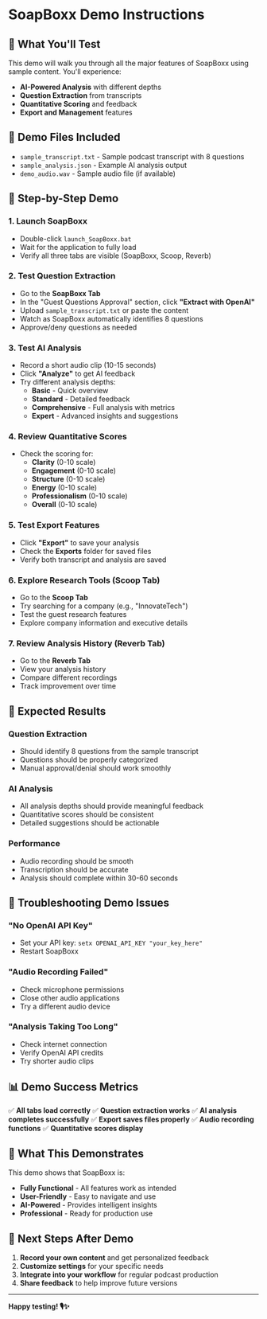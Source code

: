 # SoapBoxx Demo Instructions

## 🎯 **What You'll Test**

This demo will walk you through all the major features of SoapBoxx using sample content. You'll experience:
- **AI-Powered Analysis** with different depths
- **Question Extraction** from transcripts
- **Quantitative Scoring** and feedback
- **Export and Management** features

## 📁 **Demo Files Included**

- `sample_transcript.txt` - Sample podcast transcript with 8 questions
- `sample_analysis.json` - Example AI analysis output
- `demo_audio.wav` - Sample audio file (if available)

## 🚀 **Step-by-Step Demo**

### **1. Launch SoapBoxx**
- Double-click `launch_SoapBoxx.bat`
- Wait for the application to fully load
- Verify all three tabs are visible (SoapBoxx, Scoop, Reverb)

### **2. Test Question Extraction**
- Go to the **SoapBoxx Tab**
- In the "Guest Questions Approval" section, click **"Extract with OpenAI"**
- Upload `sample_transcript.txt` or paste the content
- Watch as SoapBoxx automatically identifies 8 questions
- Approve/deny questions as needed

### **3. Test AI Analysis**
- Record a short audio clip (10-15 seconds)
- Click **"Analyze"** to get AI feedback
- Try different analysis depths:
  - **Basic** - Quick overview
  - **Standard** - Detailed feedback
  - **Comprehensive** - Full analysis with metrics
  - **Expert** - Advanced insights and suggestions

### **4. Review Quantitative Scores**
- Check the scoring for:
  - **Clarity** (0-10 scale)
  - **Engagement** (0-10 scale)
  - **Structure** (0-10 scale)
  - **Energy** (0-10 scale)
  - **Professionalism** (0-10 scale)
  - **Overall** (0-10 scale)

### **5. Test Export Features**
- Click **"Export"** to save your analysis
- Check the **Exports** folder for saved files
- Verify both transcript and analysis are saved

### **6. Explore Research Tools (Scoop Tab)**
- Go to the **Scoop Tab**
- Try searching for a company (e.g., "InnovateTech")
- Test the guest research features
- Explore company information and executive details

### **7. Review Analysis History (Reverb Tab)**
- Go to the **Reverb Tab**
- View your analysis history
- Compare different recordings
- Track improvement over time

## 🎯 **Expected Results**

### **Question Extraction**
- Should identify 8 questions from the sample transcript
- Questions should be properly categorized
- Manual approval/denial should work smoothly

### **AI Analysis**
- All analysis depths should provide meaningful feedback
- Quantitative scores should be consistent
- Detailed suggestions should be actionable

### **Performance**
- Audio recording should be smooth
- Transcription should be accurate
- Analysis should complete within 30-60 seconds

## 🔧 **Troubleshooting Demo Issues**

### **"No OpenAI API Key"**
- Set your API key: `setx OPENAI_API_KEY "your_key_here"`
- Restart SoapBoxx

### **"Audio Recording Failed"**
- Check microphone permissions
- Close other audio applications
- Try a different audio device

### **"Analysis Taking Too Long"**
- Check internet connection
- Verify OpenAI API credits
- Try shorter audio clips

## 📊 **Demo Success Metrics**

✅ **All tabs load correctly**
✅ **Question extraction works**
✅ **AI analysis completes successfully**
✅ **Export saves files properly**
✅ **Audio recording functions**
✅ **Quantitative scores display**

## 🎉 **What This Demonstrates**

This demo shows that SoapBoxx is:
- **Fully Functional** - All features work as intended
- **User-Friendly** - Easy to navigate and use
- **AI-Powered** - Provides intelligent insights
- **Professional** - Ready for production use

## 🚀 **Next Steps After Demo**

1. **Record your own content** and get personalized feedback
2. **Customize settings** for your specific needs
3. **Integrate into your workflow** for regular podcast production
4. **Share feedback** to help improve future versions

---

**Happy testing! 🎙️✨**
